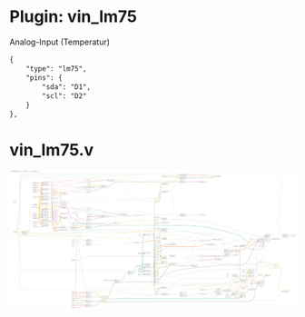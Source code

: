 # Plugin: vin_lm75

Analog-Input (Temperatur)

```
{
    "type": "lm75",
    "pins": {
        "sda": "D1",
        "scl": "D2"
    }
},
```

# vin_lm75.v
![graphviz](./vin_lm75.svg)


